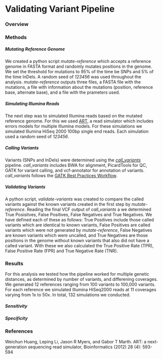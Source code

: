 # Validating Variant Pipeline

### Overview

### Methods
##### Mutating Reference Genome
We created a python script *mutate-reference* which accepts a reference genome in FASTA format and randomly mutates positions in the genome. We set the threshold for mutations to 95% of the time be SNPs and 5% of the time InDels. A random seed of *123456* was used throughout the analysis. *mutate-reference* outputs three files, a FASTA file with the mutations, a file with information about the mutations (position, reference base, alternate base), and a file with the prameters used. 

##### Simulating Illumina Reads
The next step was to simulated Illumina reads based on the mutated reference genome. For this we used [ART](http://bioinformatics.oxfordjournals.org/content/28/4/593.abstract), a read simulator which includes errors models for multiple Illumina models. For these simulations we simulated Illumina HiSeq 2000 100bp single end reads. Each simulation used a random seed of *123456*.

##### Calling Variants
Variants (SNPs and InDels) were determined using the *[call_variants](https://github.com/rpetit3-science/call_variants)* pipeline. *call_variants* includes BWA for alignment, PicardTools for QC, GATK for variant calling, and vcf-annotator for annotation of variants. *call_variants* follows the [GATK Best Practices Workflow](https://www.broadinstitute.org/gatk/guide/best-practices).

##### Validating Variants
A python script, *validate-variants* was created to compare the called variants against the known variants created in the first step by *mutate-reference*. Reading the final VCF output of *call_variants* a we determined True Posisitves, False Positives, False Negatives and True Negatives. We have defined each of these as follows: True Positives include those called variants which are identical to known variants, False Positives are called variants which were not generated by *mutate-reference*, False Negatives are known variants which were uncalled, and True Negatives are those positions in the genome without known variants that also did not have a called variant. With these we also calculated the True Positive Rate  (TPR), False Positive Rate (FPR) and True Negative Rate (TNR).

### Results
For this analysis we tested how the pipeline worked for multiple genetic distances, as determined by number of variants, and differening coverages. We generated 12 references ranging from 100 variants to 100,000 variants. For each reference we simulated Illumina HiSeq2000 reads at 11 coverages varying from 1x to 50x. In total, 132 simulations we conducted.

##### Sensitivity

##### Specificity


### References

Weichun Huang, Leping Li, Jason R Myers, and Gabor T Marth. ART: a next-generation sequencing read simulator, Bioinformatics (2012) 28 (4): 593-594
